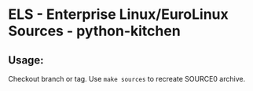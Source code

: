 # ELS - Enterprise Linux/EuroLinux Sources - python-kitchen
 
## Usage:
  Checkout branch or tag. Use `make sources` to recreate  SOURCE0 archive.
